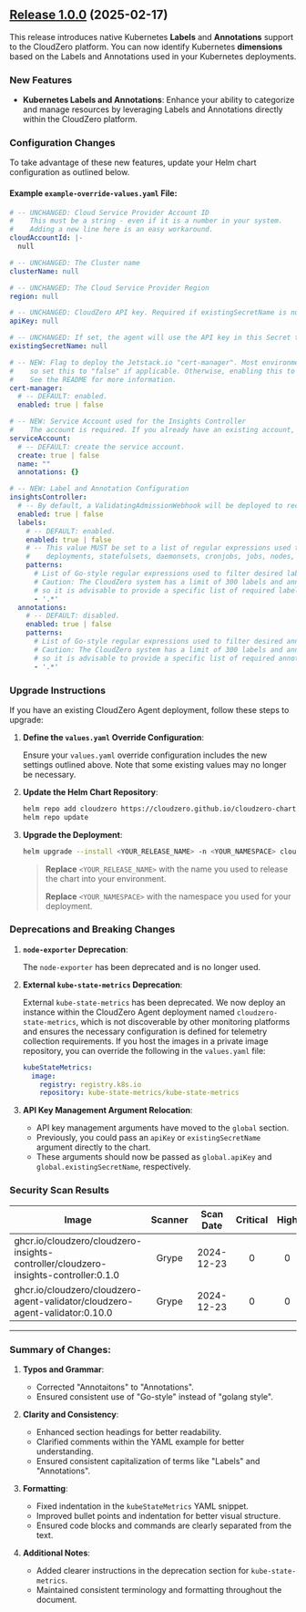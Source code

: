 ## [Release 1.0.0](https://github.com/Cloudzero/cloudzero-charts/compare/v0.0.28...v1.0.0) (2025-02-17)

This release introduces native Kubernetes **Labels** and **Annotations** support to the CloudZero platform. You can now identify Kubernetes **dimensions** based on the Labels and Annotations used in your Kubernetes deployments.

### New Features

- **Kubernetes Labels and Annotations**: Enhance your ability to categorize and manage resources by leveraging Labels and Annotations directly within the CloudZero platform.

### Configuration Changes

To take advantage of these new features, update your Helm chart configuration as outlined below.

#### Example `example-override-values.yaml` File:

```yaml
# -- UNCHANGED: Cloud Service Provider Account ID
#    This must be a string - even if it is a number in your system.
#    Adding a new line here is an easy workaround.
cloudAccountId: |-
  null

# -- UNCHANGED: The Cluster name
clusterName: null

# -- UNCHANGED: The Cloud Service Provider Region
region: null

# -- UNCHANGED: CloudZero API key. Required if existingSecretName is null.
apiKey: null

# -- UNCHANGED: If set, the agent will use the API key in this Secret to authenticate with CloudZero.
existingSecretName: null

# -- NEW: Flag to deploy the Jetstack.io "cert-manager". Most environments will already have this deployed,
#    so set this to "false" if applicable. Otherwise, enabling this to "true" is a quick way to get started.
#    See the README for more information.
cert-manager:
  # -- DEFAULT: enabled.
  enabled: true | false

# -- NEW: Service Account used for the Insights Controller
#    The account is required. If you already have an existing account, set the name in the field below.
serviceAccount:
  # -- DEFAULT: create the service account.
  create: true | false
  name: ""
  annotations: {}

# -- NEW: Label and Annotation Configuration
insightsController:
  # -- By default, a ValidatingAdmissionWebhook will be deployed to record all created labels and annotations.
  enabled: true | false
  labels:
    # -- DEFAULT: enabled.
    enabled: true | false
    # -- This value MUST be set to a list of regular expressions used to gather labels from pods,
    #    deployments, statefulsets, daemonsets, cronjobs, jobs, nodes, and namespaces.
    patterns:
      # List of Go-style regular expressions used to filter desired labels.
      # Caution: The CloudZero system has a limit of 300 labels and annotations,
      # so it is advisable to provide a specific list of required labels.
      - '.*'
  annotations:
    # -- DEFAULT: disabled.
    enabled: true | false
    patterns:
      # List of Go-style regular expressions used to filter desired annotations.
      # Caution: The CloudZero system has a limit of 300 labels and annotations,
      # so it is advisable to provide a specific list of required annotations.
      - '.*'
```

### Upgrade Instructions

If you have an existing CloudZero Agent deployment, follow these steps to upgrade:

1. **Define the `values.yaml` Override Configuration**:
   
   Ensure your `values.yaml` override configuration includes the new settings outlined above. Note that some existing values may no longer be necessary.

2. **Update the Helm Chart Repository**:
   
   ```sh
   helm repo add cloudzero https://cloudzero.github.io/cloudzero-charts
   helm repo update
   ```

3. **Upgrade the Deployment**:
   
   ```sh
   helm upgrade --install <YOUR_RELEASE_NAME> -n <YOUR_NAMESPACE> cloudzero -f override-values.yaml
   ```
   
   > **Replace** `<YOUR_RELEASE_NAME>` with the name you used to release the chart into your environment.
   >
   > **Replace** `<YOUR_NAMESPACE>` with the namespace you used for your deployment.

### Deprecations and Breaking Changes

1. **`node-exporter` Deprecation**:
   
   The `node-exporter` has been deprecated and is no longer used.

2. **External `kube-state-metrics` Deprecation**:
   
   External `kube-state-metrics` has been deprecated. We now deploy an instance within the CloudZero Agent deployment named `cloudzero-state-metrics`, which is not discoverable by other monitoring platforms and ensures the necessary configuration is defined for telemetry collection requirements. If you host the images in a private image repository, you can override the following in the `values.yaml` file:

   ```yaml
   kubeStateMetrics:
     image:
       registry: registry.k8s.io
       repository: kube-state-metrics/kube-state-metrics
   ```

3. **API Key Management Argument Relocation**:
   
   - API key management arguments have moved to the `global` section.
   - Previously, you could pass an `apiKey` or `existingSecretName` argument directly to the chart.
   - These arguments should now be passed as `global.apiKey` and `global.existingSecretName`, respectively.

### Security Scan Results

| Image                                                                                             | Scanner | Scan Date   | Critical | High | Medium | Low | Negligible |
|---------------------------------------------------------------------------------------------------|:-------:|:-----------:|:--------:|:----:|:------:|:---:|:----------:|
| ghcr.io/cloudzero/cloudzero-insights-controller/cloudzero-insights-controller:0.1.0                | Grype   | 2024-12-23  | 0        | 0    | 0      | 0   | 0          |
| ghcr.io/cloudzero/cloudzero-agent-validator/cloudzero-agent-validator:0.10.0                      | Grype   | 2024-12-23  | 0        | 0    | 0      | 0   | 0          |

---

### Summary of Changes:

1. **Typos and Grammar**:
   - Corrected "Annotaitons" to "Annotations".
   - Ensured consistent use of "Go-style" instead of "golang style".

2. **Clarity and Consistency**:
   - Enhanced section headings for better readability.
   - Clarified comments within the YAML example for better understanding.
   - Ensured consistent capitalization of terms like "Labels" and "Annotations".

3. **Formatting**:
   - Fixed indentation in the `kubeStateMetrics` YAML snippet.
   - Improved bullet points and indentation for better visual structure.
   - Ensured code blocks and commands are clearly separated from the text.

4. **Additional Notes**:
   - Added clearer instructions in the deprecation section for `kube-state-metrics`.
   - Maintained consistent terminology and formatting throughout the document.
